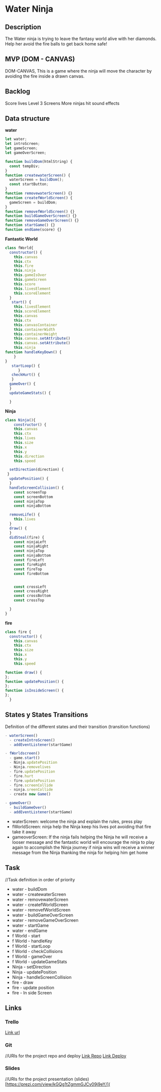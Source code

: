 # Water Ninja

## Description

The Water ninja is trying to leave the fantasy world alive with her diamonds. Help her avoid the fire balls to get back home safe!

## MVP (DOM - CANVAS)

DOM-CANVAS, This is a game where the ninja will move the character by avoiding the fire inside a drawn canvas.

## Backlog

Score
lives Level
3 Screens
More ninjas
hit sound effects

## Data structure

**water**

```js
let water;
let introScreen;
let gameScreen;
let gameOverScreen;

function buildDom(htmlString) {
  const tempDiv;
}
function createwaterScreen() {
  waterScreen = buildDom();
  const startButton;
}
function removewaterScreen() {}
function createfWorldScreen() {
  gameScreen = buildDom;
}
function removefWorldScreen() {}
function buildGameOverScreen() {}
function removeGameOverScreen() {}
function startGame() {}
function endGame(score) {}
```

**Fantastic World**

```js
class fWorld{
  constructor() {
    this.canvas
    this.ctx
    this.fire
    this.ninja
    this.gameIsOver
    this.gameScreen
    this.score
    this.livesElement
    this.scoreElement
  }
   start() {
    this.livesElement
    this.scoreElement
    this.canvas
    this.ctx
    this.canvasContainer
    this.containerWidth
    this.containerHeight
    this.canvas.setAttribute()
    this.canvas.setAttribute()
    this.ninja
function handleKeyDown() {
    }
}
   startLoop() {
      }
   checkHurt() {
   }
  gameOver() {
  }
  updateGameStats() {

  }

```

**Ninja**

```js
class Ninja(){
	constructor() {
    this.canvas
    this.ctx
    this.lives
    this.size
    this.x
    this.y
    this.direction
    this.speed

  setDirection(direction) {
 }
  updatePosition() {
  }
  handleScreenCollision() {
    const screenTop
    const screenBottom
    const ninjaTop
    const ninjaBottom

  removeLife() {
    this.lives
  }
  draw() {
  }
  didSteal(fire) {
    const ninjaLeft
    const ninjaRight
    const ninjaTop
    const ninjaBottom
    const fireLeft
    const fireRight
    const fireTop
    const fireBottom


    const crossLeft
    const crossRight
    const crossBottom
    const crossTop

  }
}

```

**fire**

```js
class fire {
  constructor() {
    this.canvas
    this.ctx
    this.size
    this.x
    this.y
    this.speed

function draw() {
};
function updatePosition() {
};
function isInsideScreen() {
};
  }
```

## States y States Transitions

Definition of the different states and their transition (transition functions)

```js
- waterScreen()
  - createIntroScreen()
  - addEventListener(startGame)

- fWorldscreen()
  - game.start()
  - Ninja.updatePosition
  - Ninja.removelives
  - fire.updatePosition
  - fire.hurt
  - fire.updatePosition
  - fire.screenCollide
  - ninja.sreenCollide
  - create new Game()

- gameOver()
  - buildGameOver()
  - addEventListener(startGame)
```

- waterScreen: welcome the ninja and explain the rules, press play
- fWorldScreen: ninja help the Ninja keep his lives pot avoiding that fire take it away
- gameoverScreen: If the ninja fails helping the Ninja he will receive a looser message and the fantastic world will encourage the ninja to play again to accomplish the Ninja journey if ninja wins will receive a winner message from the Ninja thanking the ninja for helping him get home

## Task

//Task definition in order of priority

- water - buildDom
- water - createwaterScreen
- water - removewaterScreen
- water - createfWorldScreen
- water - removefWorldScreen
- water - buildGameOverScreen
- water - removeGameOverScreen
- water - startGame
- water - endGame
- f World - start
- f World - handleKey
- f World - startLoop
- f World - checkCollisions
- f World - gameOver
- f World - updateGameStats
- Ninja - setDirection
- Ninja - updatePosition
- Ninja - handleScreenCollision
- fire - draw
- fire - update position
- fire - In side Screen

## Links

### Trello

[Link url](https://trello.com/b/y8K0qq9y/video-game)

### Git

//URls for the project repo and deploy [Link Repo]() [Link Deploy](https://triheinz.github.io/Water-Ninja/)

### Slides

//URls for the project presentation (slides) [https://prezi.com/view/kGQg1tZgmmGJCv09j9eY/](
